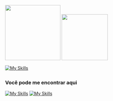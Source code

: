 <img  height="180em" src="https://github-readme-stats.vercel.app/api?username=rabelzx&theme=shadow_red"/>
<img  height="150em"  src="https://github-readme-stats.vercel.app/api/top-langs?username=rabelzx&layout=compact&theme=shadow_red">
  
<br>

[![My Skills](https://skillicons.dev/icons?i=js,react,html,css,c,cpp,docker,kubernetes,grafana)](#)

##


### Você pode me encontrar aqui

[![My Skills](https://skillicons.dev/icons?i=gmail)](https://mail.google.com/mail/?view=cm&fs=1&to=eric.rabelo21@gmail.com)
[![My Skills](https://skillicons.dev/icons?i=linkedin)](https://www.linkedin.com/in/rabelzx/)

